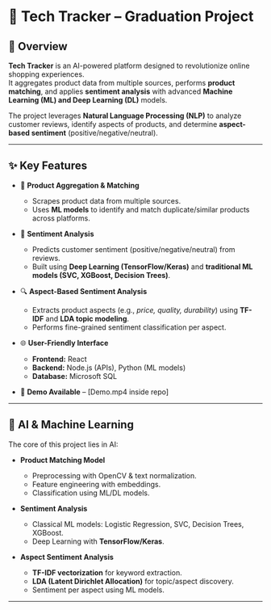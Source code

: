 # 📌 Tech Tracker – Graduation Project  

## 🚀 Overview  
**Tech Tracker** is an AI-powered platform designed to revolutionize online shopping experiences.  
It aggregates product data from multiple sources, performs **product matching**, and applies **sentiment analysis** with advanced **Machine Learning (ML) and Deep Learning (DL)** models.  

The project leverages **Natural Language Processing (NLP)** to analyze customer reviews, identify aspects of products, and determine **aspect-based sentiment** (positive/negative/neutral).  

---

## ✨ Key Features  

- 🛒 **Product Aggregation & Matching**  
  - Scrapes product data from multiple sources.  
  - Uses **ML models** to identify and match duplicate/similar products across platforms.  

- 💬 **Sentiment Analysis**  
  - Predicts customer sentiment (positive/negative/neutral) from reviews.  
  - Built using **Deep Learning (TensorFlow/Keras)** and **traditional ML models (SVC, XGBoost, Decision Trees)**.  

- 🔍 **Aspect-Based Sentiment Analysis**  
  - Extracts product aspects (e.g., *price, quality, durability*) using **TF-IDF** and **LDA topic modeling**.  
  - Performs fine-grained sentiment classification per aspect.  

- 🌐 **User-Friendly Interface**  
  - **Frontend:** React  
  - **Backend:** Node.js (APIs), Python (ML models)  
  - **Database:** Microsoft SQL  

- 🎥 **Demo Available** – [Demo.mp4 inside repo]  

---

## 🧠 AI & Machine Learning  

The core of this project lies in AI:  

- **Product Matching Model**  
  - Preprocessing with OpenCV & text normalization.  
  - Feature engineering with embeddings.  
  - Classification using ML/DL models.  

- **Sentiment Analysis**  
  - Classical ML models: Logistic Regression, SVC, Decision Trees, XGBoost.  
  - Deep Learning with **TensorFlow/Keras**.  

- **Aspect Sentiment Analysis**  
  - **TF-IDF vectorization** for keyword extraction.  
  - **LDA (Latent Dirichlet Allocation)** for topic/aspect discovery.  
  - Sentiment per aspect using ML models.  

---

